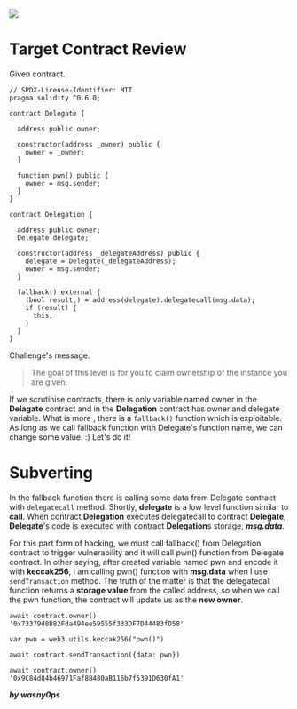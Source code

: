 <img src="https://ethernaut.openzeppelin.com/imgs/BigLevel6.svg">

# Target Contract Review

Given contract.

```solidity
// SPDX-License-Identifier: MIT
pragma solidity ^0.6.0;

contract Delegate {

  address public owner;

  constructor(address _owner) public {
    owner = _owner;
  }

  function pwn() public {
    owner = msg.sender;
  }
}

contract Delegation {

  address public owner;
  Delegate delegate;

  constructor(address _delegateAddress) public {
    delegate = Delegate(_delegateAddress);
    owner = msg.sender;
  }

  fallback() external {
    (bool result,) = address(delegate).delegatecall(msg.data);
    if (result) {
      this;
    }
  }
}
```

Challenge's message.

> The goal of this level is for you to claim ownership of the instance you are given.

If we scrutinise contracts, there is only variable named owner in the **Delagate** contract and in the **Delagation** contract has owner and delegate variable. What is more , there is  a ```fallback()``` function which is exploitable. As long as we call fallback function with Delegate's function name, we can change some value. :) Let's do it!

# Subverting

In the fallback function there is calling some data from Delegate contract with ```delegatecall``` method. Shortly, **delegate** is a low level function similar to **call**. When contract **Delegation** executes delegatecall to contract **Delegate**, **Delegate**'s code is executed with contract **Delegation**s storage, **_msg.data_**.

For this part form of hacking, we must call fallback() from Delegation contract to trigger vulnerability and it will call pwn() function from Delegate contract. In other saying, after created variable named pwn and encode it with **keccak256**, I am calling pwn() function with **msg.data** when I use ```sendTransaction``` method. The truth of the matter is that the delegatecall function returns a **storage value** from the called address, so when we call the pwn function, the contract will update us as the **new owner**.

```shell
await contract.owner()
'0x73379d8B82Fda494ee59555f333DF7D44483fD58'
```

```shell
var pwn = web3.utils.keccak256("pwn()")
```
```shell
await contract.sendTransaction({data: pwn})
```

```shell
await contract.owner()
'0x9C84d84b46971Faf8B480aB116b7f5391D630fA1'
```

**_by wasny0ps_**
